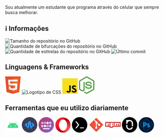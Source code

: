 Sou atualmente um estudante que programa através do celular que sempre busca melhorar.

<h2>ℹ️ Informações</h2>
<img src="https://img.shields.io/github/repo-size/nadsondejesusalmeida/nadsondejesusalmeida.github.io?color=181717&logo=github&style=for-the-badge&logoColor=181717" alt="Tamanho do repositório no GitHub" height="22px">
<img src="https://img.shields.io/github/forks/nadsondejesusalmeida/nadsondejesusalmeida.github.io?color=181717&logo=github&style=for-the-badge&logoColor=181717" alt="Quantidade de bifurcações do repositório no GitHub" height="22px" />
<img src="https://img.shields.io/github/stars/nadsondejesusalmeida/nadsondejesusalmeida.github.io?color=181717&logo=github&style=for-the-badge&logoColor=181717" alt="Quantidade de esttrelas do repositório no GitHub" height="22px" />
<img src="https://img.shields.io/github/last-commit/nadsondejesusalmeida/nadsondejesusalmeida.github.io?color=181717&logo=git&style=for-the-badge" alt="Último commit" height="22px" />

<h2>Linguagens &amp; Frameworks</h2>
<img src="images/html.svg" alt="Logotipo de HTML" width="50px" />
<img src="images/css.svg" alt="Logotipo de CSS" width="50px" />
<img src="images/js.svg" alt="Logotipo de JS" width="50px" />
<img src="images/node-js.svg" alt="Logotipo de Node.js" width="50px" />

<h2>Ferramentas que eu utilizo diariamente</h2>
<img src="images/android.svg" alt="Logotipo de Android" width="50px" />
<img src="images/acode-logo-circle.png" alt="Logotipo de Acode" width="50px" />
<img src="images/heliboard-logo-circle.png" alt="Logotipo de Heliboard" width="50px" />
<img src="images/opera.svg" alt="Logotipo de Opera" width="50px" />
<img src="images/termux-logo-circle-50x50px.png" alt="Logotipo de Termux" width="50px" />
<img src="images/git.svg" alt="Logotipo de Git" width="50px" />
<img src="images/npm.svg" alt="Logotipo de npm" width="50px" />
<img src="images/notesnook-logo-circle.png" alt="Logotipo de Notesnook" width="50px" />
<img src="images/photoshop-express-logo-circle.png" alt="Logotipo de Photoshop Express" width="50px" />
